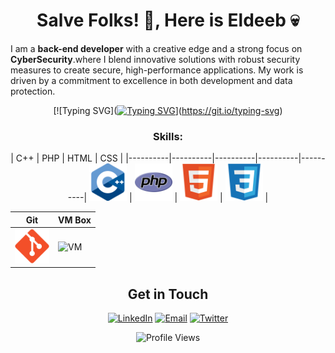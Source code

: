 <h1 align= "center"><b>Salve Folks! 👾, Here is Eldeeb 💀</b></h1>

I am a **back-end developer** with a creative edge and a strong focus on **CyberSecurity**.where I blend innovative solutions with robust security measures to create secure, high-performance applications. My work is driven by a commitment to excellence in both development and data protection.


<div align= "center">

[![Typing SVG]([![Typing SVG](https://readme-typing-svg.demolab.com?font=Aref+Ruqaa&size=40&pause=1000&color=F70D0D&width=435&lines=%D8%A7%D9%84%D8%AF%D9%8A%D8%A8)](https://git.io/typing-svg)](https://git.io/typing-svg)


</div>

<div align= "center">

### Skills:
| C++ | PHP | HTML | CSS |
|----------|----------|----------|----------|----------|
<img src="https://github.com/devicons/devicon/blob/master/icons/cplusplus/cplusplus-original.svg" title="C++" alt="C++" width="60" height="60"/> | <img src="https://github.com/devicons/devicon/blob/master/icons/php/php-original.svg" title="PHP" alt="PHP" width="60" height="60"/> | <img src="https://github.com/devicons/devicon/blob/master/icons/html5/html5-original.svg" title="HTML" alt="HTML" width="60" height="60"/> | <img src="https://github.com/devicons/devicon/blob/master/icons/css3/css3-original.svg" title="CSS" alt="CSS" width="60" height="60"/> |



| Git | VM Box |
|----------|----------|
| <img src="https://github.com/devicons/devicon/blob/master/icons/git/git-original.svg" title="Git" alt="Git" width="55" height="55"/> |<img src="https://banner2.cleanpng.com/20190501/xvt/kisspng-computer-icons-virtualbox-portable-network-graphic-virtualbox-icon-of-line-style-available-in-svg-5cca247f73f9e3.6112721115567514874751.jpg" title="VM" alt="VM" width="55" height="55"/>|



## Get in Touch
[![LinkedIn](https://img.shields.io/badge/LinkedIn-0077B5?style=for-the-badge&logo=linkedin&logoColor=white)](https://www.linkedin.com/in/eldeeb0x/)
[![Email](https://img.shields.io/badge/Email-D14836?style=for-the-badge&logo=gmail&logoColor=white)](mailto:ziadehab.dev@gmail.com)
[![Twitter](https://img.shields.io/badge/Twitter-1DA1F2?style=for-the-badge&logo=twitter&logoColor=white)](https://x.com/eldeeb0x)

![Profile Views](https://komarev.com/ghpvc/?username=Mohamedselim2&color=brightgreen)

